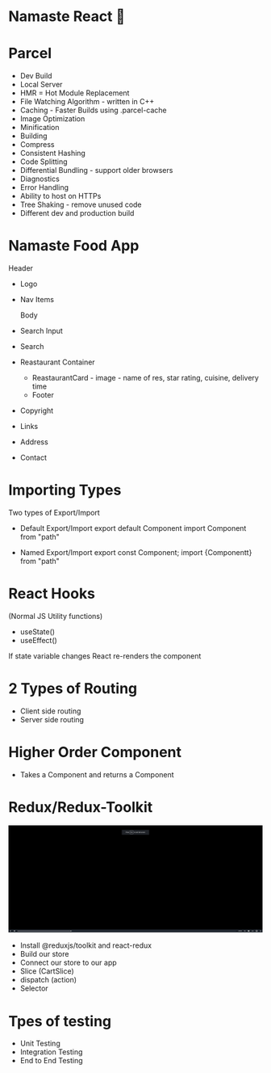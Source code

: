 # Namaste React 🚀

# Parcel

- Dev Build
- Local Server
- HMR = Hot Module Replacement
- File Watching Algorithm - written in C++
- Caching - Faster Builds using .parcel-cache
- Image Optimization
- Minification
- Building
- Compress
- Consistent Hashing
- Code Splitting
- Differential Bundling - support older browsers
- Diagnostics
- Error Handling
- Ability to host on HTTPs
- Tree Shaking - remove unused code
- Different dev and production build

# Namaste Food App

Header

- Logo
- Nav Items

  Body

- Search Input
- Search
- Reastaurant Container
  - ReastaurantCard - image - name of res, star rating, cuisine, delivery time
  - Footer
- Copyright
- Links
- Address
- Contact

# Importing Types

Two types of Export/Import

- Default Export/Import
  export default Component
  import Component from "path"

- Named Export/Import
  export const Component;
  import {Componentt} from "path"

# React Hooks

(Normal JS Utility functions)

- useState()
- useEffect()

If state variable changes React re-renders the component

# 2 Types of Routing

- Client side routing
- Server side routing

# Higher Order Component

- Takes a Component and returns a Component

# Redux/Redux-Toolkit

![alt text](image.png)

- Install @reduxjs/toolkit and react-redux
- Build our store
- Connect our store to our app
- Slice (CartSlice)
- dispatch (action)
- Selector

# Tpes of testing

- Unit Testing
- Integration Testing
- End to End Testing

